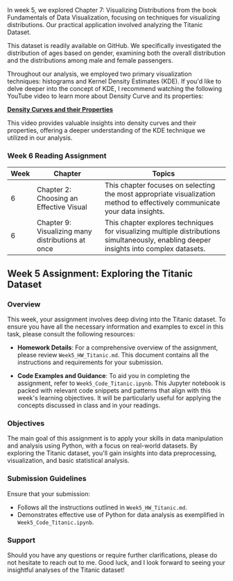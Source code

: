 In week 5, we explored Chapter 7: Visualizing Distributions from the book Fundamentals of Data Visualization, focusing on techniques for visualizing distributions. Our practical application involved analyzing the Titanic Dataset.

This dataset is readily available on GitHub. We specifically investigated the distribution of ages based on gender, examining both the overall distribution and the distributions among male and female passengers.

Throughout our analysis, we employed two primary visualization techniques: histograms and Kernel Density Estimates (KDE). If you'd like to delve deeper into the concept of KDE, I recommend watching the following YouTube video to learn more about Density Curve and its properties:

[**Density Curves and their Properties**](https://www.youtube.com/embed/Txlm4ORI4Gs)

This video provides valuable insights into density curves and their properties, offering a deeper understanding of the KDE technique we utilized in our analysis.

### Week 6 Reading Assignment

| Week | Chapter | Topics  |
|------|---------|----------------|
| 6 | Chapter 2: Choosing an Effective Visual | This chapter focuses on selecting the most appropriate visualization method to effectively communicate your data insights. |
| 6 | Chapter 9: Visualizing many distributions at once | This chapter explores techniques for visualizing multiple distributions simultaneously, enabling deeper insights into complex datasets. |




## Week 5 Assignment: Exploring the Titanic Dataset

### Overview
This week, your assignment involves deep diving into the Titanic dataset. To ensure you have all the necessary information and examples to excel in this task, please consult the following resources:

- **Homework Details**: For a comprehensive overview of the assignment, please review `Week5_HW_Titanic.md`. This document contains all the instructions and requirements for your submission.

- **Code Examples and Guidance**: To aid you in completing the assignment, refer to `Week5_Code_Titanic.ipynb`. This Jupyter notebook is packed with relevant code snippets and patterns that align with this week's learning objectives. It will be particularly useful for applying the concepts discussed in class and in your readings.

### Objectives
The main goal of this assignment is to apply your skills in data manipulation and analysis using Python, with a focus on real-world datasets. By exploring the Titanic dataset, you'll gain insights into data preprocessing, visualization, and basic statistical analysis.

### Submission Guidelines
Ensure that your submission:
- Follows all the instructions outlined in `Week5_HW_Titanic.md`.
- Demonstrates effective use of Python for data analysis as exemplified in `Week5_Code_Titanic.ipynb`.


### Support
Should you have any questions or require further clarifications, please do not hesitate to reach out to me. Good luck, and I look forward to seeing your insightful analyses of the Titanic dataset!
